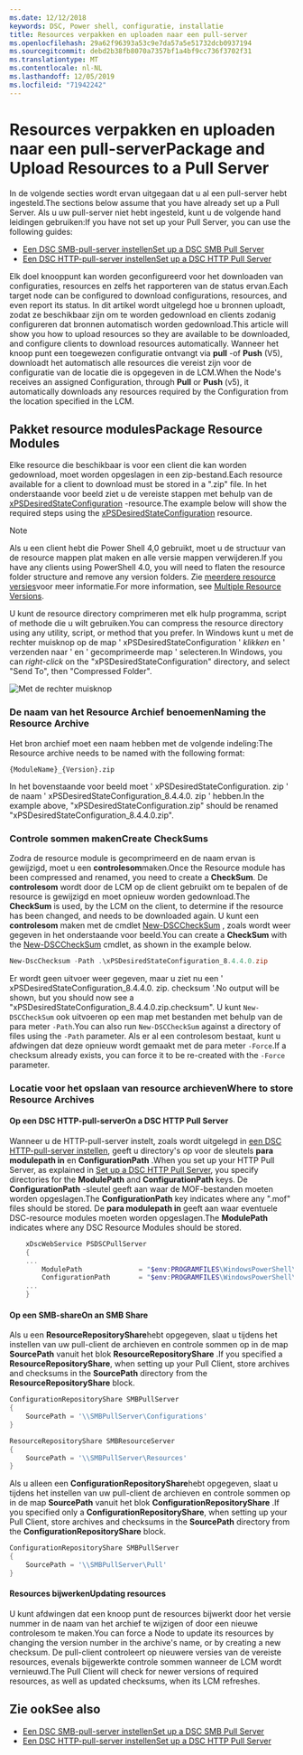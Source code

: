```yaml
---
ms.date: 12/12/2018
keywords: DSC, Power shell, configuratie, installatie
title: Resources verpakken en uploaden naar een pull-server
ms.openlocfilehash: 29a62f96393a53c9e7da57a5e51732dcb0937194
ms.sourcegitcommit: debd2b38fb8070a7357bf1a4bf9cc736f3702f31
ms.translationtype: MT
ms.contentlocale: nl-NL
ms.lasthandoff: 12/05/2019
ms.locfileid: "71942242"
---
```

# <a name="package-and-upload-resources-to-a-pull-server"></a><span data-ttu-id="5ecd3-103">Resources verpakken en uploaden naar een pull-server</span><span class="sxs-lookup"><span data-stu-id="5ecd3-103">Package and Upload Resources to a Pull Server</span></span>

<span data-ttu-id="5ecd3-104">In de volgende secties wordt ervan uitgegaan dat u al een pull-server hebt ingesteld.</span><span class="sxs-lookup"><span data-stu-id="5ecd3-104">The sections below assume that you have already set up a Pull Server.</span></span> <span data-ttu-id="5ecd3-105">Als u uw pull-server niet hebt ingesteld, kunt u de volgende hand leidingen gebruiken:</span><span class="sxs-lookup"><span data-stu-id="5ecd3-105">If you have not set up your Pull Server, you can use the following guides:</span></span>

- [<span data-ttu-id="5ecd3-106">Een DSC SMB-pull-server instellen</span><span class="sxs-lookup"><span data-stu-id="5ecd3-106">Set up a DSC SMB Pull Server</span></span>](pullServerSmb.md)
- [<span data-ttu-id="5ecd3-107">Een DSC HTTP-pull-server instellen</span><span class="sxs-lookup"><span data-stu-id="5ecd3-107">Set up a DSC HTTP Pull Server</span></span>](pullServer.md)

<span data-ttu-id="5ecd3-108">Elk doel knooppunt kan worden geconfigureerd voor het downloaden van configuraties, resources en zelfs het rapporteren van de status ervan.</span><span class="sxs-lookup"><span data-stu-id="5ecd3-108">Each target node can be configured to download configurations, resources, and even report its status.</span></span> <span data-ttu-id="5ecd3-109">In dit artikel wordt uitgelegd hoe u bronnen uploadt, zodat ze beschikbaar zijn om te worden gedownload en clients zodanig configureren dat bronnen automatisch worden gedownload.</span><span class="sxs-lookup"><span data-stu-id="5ecd3-109">This article will show you how to upload resources so they are available to be downloaded, and configure clients to download resources automatically.</span></span> <span data-ttu-id="5ecd3-110">Wanneer het knoop punt een toegewezen configuratie ontvangt via **pull** -of **Push** (V5), downloadt het automatisch alle resources die vereist zijn voor de configuratie van de locatie die is opgegeven in de LCM.</span><span class="sxs-lookup"><span data-stu-id="5ecd3-110">When the Node's receives an assigned Configuration, through **Pull** or **Push** (v5), it automatically downloads any resources required by the Configuration from the location specified in the LCM.</span></span>

## <a name="package-resource-modules"></a><span data-ttu-id="5ecd3-111">Pakket resource modules</span><span class="sxs-lookup"><span data-stu-id="5ecd3-111">Package Resource Modules</span></span>

<span data-ttu-id="5ecd3-112">Elke resource die beschikbaar is voor een client die kan worden gedownload, moet worden opgeslagen in een zip-bestand.</span><span class="sxs-lookup"><span data-stu-id="5ecd3-112">Each resource available for a client to download must be stored in a ".zip" file.</span></span> <span data-ttu-id="5ecd3-113">In het onderstaande voor beeld ziet u de vereiste stappen met behulp van de [xPSDesiredStateConfiguration](https://www.powershellgallery.com/packages/xPSDesiredStateConfiguration/8.4.0.0) -resource.</span><span class="sxs-lookup"><span data-stu-id="5ecd3-113">The example below will show the required steps using the [xPSDesiredStateConfiguration](https://www.powershellgallery.com/packages/xPSDesiredStateConfiguration/8.4.0.0) resource.</span></span>

> [!NOTE]
> <span data-ttu-id="5ecd3-114">Als u een client hebt die Power Shell 4,0 gebruikt, moet u de structuur van de resource mappen plat maken en alle versie mappen verwijderen.</span><span class="sxs-lookup"><span data-stu-id="5ecd3-114">If you have any clients using PowerShell 4.0, you will need to flaten the resource folder structure and remove any version folders.</span></span> <span data-ttu-id="5ecd3-115">Zie [meerdere resource versies](../configurations/import-dscresource.md#multiple-resource-versions)voor meer informatie.</span><span class="sxs-lookup"><span data-stu-id="5ecd3-115">For more information, see [Multiple Resource Versions](../configurations/import-dscresource.md#multiple-resource-versions).</span></span>

<span data-ttu-id="5ecd3-116">U kunt de resource directory comprimeren met elk hulp programma, script of methode die u wilt gebruiken.</span><span class="sxs-lookup"><span data-stu-id="5ecd3-116">You can compress the resource directory using any utility, script, or method that you prefer.</span></span> <span data-ttu-id="5ecd3-117">In Windows kunt u met de rechter muisknop op de map ' xPSDesiredStateConfiguration ' *klikken* en ' verzenden naar ' en ' gecomprimeerde map ' selecteren.</span><span class="sxs-lookup"><span data-stu-id="5ecd3-117">In Windows, you can *right-click* on the "xPSDesiredStateConfiguration" directory, and select "Send To", then "Compressed Folder".</span></span>

![Met de rechter muisknop](../media/right-click.gif)

### <a name="naming-the-resource-archive"></a><span data-ttu-id="5ecd3-119">De naam van het Resource Archief benoemen</span><span class="sxs-lookup"><span data-stu-id="5ecd3-119">Naming the Resource Archive</span></span>

<span data-ttu-id="5ecd3-120">Het bron archief moet een naam hebben met de volgende indeling:</span><span class="sxs-lookup"><span data-stu-id="5ecd3-120">The Resource archive needs to be named with the following format:</span></span>

```
{ModuleName}_{Version}.zip
```

<span data-ttu-id="5ecd3-121">In het bovenstaande voor beeld moet ' xPSDesiredStateConfiguration. zip ' de naam ' xPSDesiredStateConfiguration_8.4.4.0. zip ' hebben.</span><span class="sxs-lookup"><span data-stu-id="5ecd3-121">In the example above, "xPSDesiredStateConfiguration.zip" should be renamed "xPSDesiredStateConfiguration_8.4.4.0.zip".</span></span>

### <a name="create-checksums"></a><span data-ttu-id="5ecd3-122">Controle sommen maken</span><span class="sxs-lookup"><span data-stu-id="5ecd3-122">Create CheckSums</span></span>

<span data-ttu-id="5ecd3-123">Zodra de resource module is gecomprimeerd en de naam ervan is gewijzigd, moet u een **controlesom**maken.</span><span class="sxs-lookup"><span data-stu-id="5ecd3-123">Once the Resource module has been compressed and renamed, you need to create a **CheckSum**.</span></span>  <span data-ttu-id="5ecd3-124">De **controlesom** wordt door de LCM op de client gebruikt om te bepalen of de resource is gewijzigd en moet opnieuw worden gedownload.</span><span class="sxs-lookup"><span data-stu-id="5ecd3-124">The **CheckSum** is used, by the LCM on the client, to determine if the resource has been changed, and needs to be downloaded again.</span></span> <span data-ttu-id="5ecd3-125">U kunt een **controlesom** maken met de cmdlet [New-DSCCheckSum](/powershell/module/PSDesiredStateConfiguration/New-DSCCheckSum) , zoals wordt weer gegeven in het onderstaande voor beeld.</span><span class="sxs-lookup"><span data-stu-id="5ecd3-125">You can create a **CheckSum** with the [New-DSCCheckSum](/powershell/module/PSDesiredStateConfiguration/New-DSCCheckSum) cmdlet, as shown in the example below.</span></span>

```powershell
New-DscChecksum -Path .\xPSDesiredStateConfiguration_8.4.4.0.zip
```

<span data-ttu-id="5ecd3-126">Er wordt geen uitvoer weer gegeven, maar u ziet nu een ' xPSDesiredStateConfiguration_8.4.4.0. zip. checksum '.</span><span class="sxs-lookup"><span data-stu-id="5ecd3-126">No output will be shown, but you should now see a "xPSDesiredStateConfiguration_8.4.4.0.zip.checksum".</span></span> <span data-ttu-id="5ecd3-127">U kunt `New-DSCCheckSum` ook uitvoeren op een map met bestanden met behulp van de para meter `-Path`.</span><span class="sxs-lookup"><span data-stu-id="5ecd3-127">You can also run `New-DSCCheckSum` against a directory of files using the `-Path` parameter.</span></span> <span data-ttu-id="5ecd3-128">Als er al een controlesom bestaat, kunt u afdwingen dat deze opnieuw wordt gemaakt met de para meter `-Force`.</span><span class="sxs-lookup"><span data-stu-id="5ecd3-128">If a checksum already exists, you can force it to be re-created with the `-Force` parameter.</span></span>

### <a name="where-to-store-resource-archives"></a><span data-ttu-id="5ecd3-129">Locatie voor het opslaan van resource archieven</span><span class="sxs-lookup"><span data-stu-id="5ecd3-129">Where to store Resource Archives</span></span>

#### <a name="on-a-dsc-http-pull-server"></a><span data-ttu-id="5ecd3-130">Op een DSC HTTP-pull-server</span><span class="sxs-lookup"><span data-stu-id="5ecd3-130">On a DSC HTTP Pull Server</span></span>

<span data-ttu-id="5ecd3-131">Wanneer u de HTTP-pull-server instelt, zoals wordt uitgelegd in [een DSC HTTP-pull-server instellen](pullServer.md), geeft u directory's op voor de sleutels **para modulepath in** en **ConfigurationPath** .</span><span class="sxs-lookup"><span data-stu-id="5ecd3-131">When you set up your HTTP Pull Server, as explained in [Set up a DSC HTTP Pull Server](pullServer.md), you specify directories for the **ModulePath** and **ConfigurationPath** keys.</span></span> <span data-ttu-id="5ecd3-132">De **ConfigurationPath** -sleutel geeft aan waar de MOF-bestanden moeten worden opgeslagen.</span><span class="sxs-lookup"><span data-stu-id="5ecd3-132">The **ConfigurationPath** key indicates where any ".mof" files should be stored.</span></span> <span data-ttu-id="5ecd3-133">De **para modulepath in** geeft aan waar eventuele DSC-resource modules moeten worden opgeslagen.</span><span class="sxs-lookup"><span data-stu-id="5ecd3-133">The **ModulePath** indicates where any DSC Resource Modules should be stored.</span></span>

```powershell
    xDscWebService PSDSCPullServer
    {
    ...
        ModulePath              = "$env:PROGRAMFILES\WindowsPowerShell\DscService\Modules"
        ConfigurationPath       = "$env:PROGRAMFILES\WindowsPowerShell\DscService\Configuration"
    ...
    }

```

#### <a name="on-an-smb-share"></a><span data-ttu-id="5ecd3-134">Op een SMB-share</span><span class="sxs-lookup"><span data-stu-id="5ecd3-134">On an SMB Share</span></span>

<span data-ttu-id="5ecd3-135">Als u een **ResourceRepositoryShare**hebt opgegeven, slaat u tijdens het instellen van uw pull-client de archieven en controle sommen op in de map **SourcePath** vanuit het blok **ResourceRepositoryShare** .</span><span class="sxs-lookup"><span data-stu-id="5ecd3-135">If you specified a **ResourceRepositoryShare**, when setting up your Pull Client, store archives and checksums in the **SourcePath** directory from the **ResourceRepositoryShare** block.</span></span>

```powershell
ConfigurationRepositoryShare SMBPullServer
{
    SourcePath = '\\SMBPullServer\Configurations'
}

ResourceRepositoryShare SMBResourceServer
{
    SourcePath = '\\SMBPullServer\Resources'
}
```

<span data-ttu-id="5ecd3-136">Als u alleen een **ConfigurationRepositoryShare**hebt opgegeven, slaat u tijdens het instellen van uw pull-client de archieven en controle sommen op in de map **SourcePath** vanuit het blok **ConfigurationRepositoryShare** .</span><span class="sxs-lookup"><span data-stu-id="5ecd3-136">If you specified only a **ConfigurationRepositoryShare**, when setting up your Pull Client, store archives and checksums in the **SourcePath** directory from the **ConfigurationRepositoryShare** block.</span></span>

```powershell
ConfigurationRepositoryShare SMBPullServer
{
    SourcePath = '\\SMBPullServer\Pull'
}
```

#### <a name="updating-resources"></a><span data-ttu-id="5ecd3-137">Resources bijwerken</span><span class="sxs-lookup"><span data-stu-id="5ecd3-137">Updating resources</span></span>

<span data-ttu-id="5ecd3-138">U kunt afdwingen dat een knoop punt de resources bijwerkt door het versie nummer in de naam van het archief te wijzigen of door een nieuwe controlesom te maken.</span><span class="sxs-lookup"><span data-stu-id="5ecd3-138">You can force a Node to update its resources by changing the version number in the archive's name, or by creating a new checksum.</span></span> <span data-ttu-id="5ecd3-139">De pull-client controleert op nieuwere versies van de vereiste resources, evenals bijgewerkte controle sommen wanneer de LCM wordt vernieuwd.</span><span class="sxs-lookup"><span data-stu-id="5ecd3-139">The Pull Client will check for newer versions of required resources, as well as updated checksums, when its LCM refreshes.</span></span>

## <a name="see-also"></a><span data-ttu-id="5ecd3-140">Zie ook</span><span class="sxs-lookup"><span data-stu-id="5ecd3-140">See also</span></span>

- [<span data-ttu-id="5ecd3-141">Een DSC SMB-pull-server instellen</span><span class="sxs-lookup"><span data-stu-id="5ecd3-141">Set up a DSC SMB Pull Server</span></span>](pullServerSmb.md)
- [<span data-ttu-id="5ecd3-142">Een DSC HTTP-pull-server instellen</span><span class="sxs-lookup"><span data-stu-id="5ecd3-142">Set up a DSC HTTP Pull Server</span></span>](pullServer.md)
